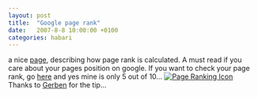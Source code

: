 ```yaml
---
layout: post
title:  "Google page rank"
date:   2007-8-8 10:00:00 +0100
categories: habari
---
```

a nice <a href="http://www.iprcom.com/papers/pagerank/#ex1">page</a>, describing how page rank is calculated. A must read if you care about your pages position on google.
If you want to check your page rank, go <a href="http://www.prchecker.info/check_page_rank.php">here</a> and yes mine is only 5 out of 10...
<a href="http://www.prchecker.info/" target="_blank">
<img src="http://www.prchecker.info/PR1_img.gif" alt="Page Ranking Icon" border="0" /></a>
Thanks to <a href="http://www.ghdesigns.com/">Gerben</a> for the tip...